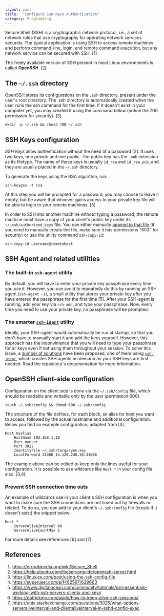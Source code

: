 ```yaml
---
layout: post
title:  "Configure SSH Keys Authentication"
category: Programming
---
```


Secure Shell (SSH) is a cryptographic network protocol, i.e., a set of network rules that use cryptography for operating network services securely. The typical application is using SSH to access remote machines and perform command-line, login, and remote command execution, but any network service can be secured with SSH. [1]

The freely available version of SSH present in most Linux environments is called **OpenSSH**. [2]


## The `~/.ssh` directory

OpenSSH stores its configurations on the `.ssh` directory, present under the user's root directory. The .ssh directory is automatically created when the user runs the ssh command for the first time. If it doesn't exist in your computer yet, you may created it using the command below (notice the 700 permission for security). [3]

```console
mkdir -p ~/.ssh && chmod 700 ~/.ssh
```

## SSH Keys configuration

*SSH Keys* allow authentication without the need of a password [2]. It uses two keys, one *private* and one *public*. The public key has the `.pub` extension as its filetype. The name of these keys is usually `id_rsa` and `id_rsa.pub`, and they are usually placed in the `~/.ssh` directory.

To generate the keys using the RSA algorithm, run:
```console
ssh-keygen -t rsa
```
At this step you will be prompted for a password; you may choose to leave it empty, but be aware that whoever gains access to your private key file will be able to login to your remote machines. [5]

In order to SSH into another machine without typing a password, the remote machine must have a copy of your client's public key under its `~/.ssh/authorized_keys` file. You can either manually [append to that file](https://www.digitalocean.com/community/tutorials/ssh-essentials-working-with-ssh-servers-clients-and-keys#copying-your-public-ssh-key-to-a-server-without-ssh-copy-id) (if you need to manually create the file, make sure it has permissions "600" for security) or use the utility command `ssh-copy-id`:
```console
ssh-copy-id username@remotehost
```

## SSH Agent and related utilities

### The built-in `ssh-agent` utility

By default, you will have to enter your private key passphrase every time you use it. However, you can avoid to repeatedly do this by running an SSH agent (`ssh-agent -s`), a small utility that stores your private key after you have entered the passphrase for the first time [5]. After your SSH-agent is running, add your key via `ssh-add`, and type your passphrase. Now, every time you need to use your private key, no passphrase will be prompted.

### The smarter [`ssh-ident`](https://github.com/ccontavalli/ssh-ident) utility

Ideally, your SSH-agent would automatically be run at startup, so that you don't have to manually start it and add the keys yourself. However, this approach has the inconvinience that you will need to type your passphrase for all keys even if not using them throughout your session. To solve this issue, a [number of solutions](https://unix.stackexchange.com/a/90869/173702) have been proposed, one of them being [`ssh-ident`](https://github.com/ccontavalli/ssh-ident), which creates SSH agents on demand as your SSH keys are first needed. Read the repository's documentation for more information.


## OpenSSH client-side configuration

Configuration on the client side is done via the `~/.ssh/config` file, which should be readable and writable only by the user (permission 600).

```console
touch ~/.ssh/config && chmod 600 ~/.ssh/config
```

The structure of the file defines, for each block, an alias for host you want to access, followed by the actual hostname and additional configuration. Below you find an example configuration, adapted from [3].

```
Host myalias
    HostName 192.168.1.10
    User myuser
    Port 3022
    IdentityFile ~/.ssh/targaryen.key
    LocalForward 31086 14.120.240.50:31086
```

The example above can be edited to keep only the lines useful for your configuration. It is possible to use wildcards like `Host *` in your config file also. [3,4]


### Prevent SSH connection time outs

An example of wildcards use in your client's SSH configuration is when you want to make sure the SSH connections are not timed out by firewalls or related. To do so, you can add to your client's `~/.ssh/config` file (create if it doesn't exist) the snippet below:
```
Host *
    ServerAliveInterval 60
    ServerAliveCountMax 2
```
For more details see references [6] and [7].


## References

1. https://en.wikipedia.org/wiki/Secure_Shell
2. https://help.ubuntu.com/lts/serverguide/openssh-server.html
3. https://linuxize.com/post/using-the-ssh-config-file
4. https://superuser.com/a/1462597/629663
5. https://www.digitalocean.com/community/tutorials/ssh-essentials-working-with-ssh-servers-clients-and-keys
6. https://patrickmn.com/aside/how-to-keep-alive-ssh-sessions/
7. https://unix.stackexchange.com/questions/3026/what-options-serveraliveinterval-and-clientaliveinterval-in-sshd-config-exac
